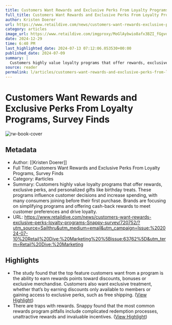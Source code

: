 ```yaml
---
title: Customers Want Rewards and Exclusive Perks From Loyalty Programs, Survey Finds
full_title: Customers Want Rewards and Exclusive Perks From Loyalty Programs, Survey Finds
author: Kristen Doerer
url: https://www.retaildive.com/news/customers-want-rewards-exclusive-perks-loyalty-programs-Snappy-survey/720752/?utm_source=Sailthru&utm_medium=email&utm_campaign=Issue:%202024-07-10%20Retail%20Dive:%20Marketing%20%5Bissue:63762%5D&utm_term=Retail%20Dive:%20Marketing
category: articles
image_url: https://www.retaildive.com/imgproxy/MoGlAybwio8afx3BZI_fGgvdV0ODsoSfxwpykWdxfwI/g:nowe:0:283/c:4031:2277/rs:fit:770:435/bG9jYWw6Ly8vZGl2ZWltYWdlL0lNRy02OTc1LmpwZw==.webp
date: 2024-12-29
time: 6:40 PM
last_highlighted_date: 2024-07-13 07:12:06.053530+00:00
published_date: 2024-07-09
summary: |
  Customers highly value loyalty programs that offer rewards, exclusive perks, and personalized gifts like birthday treats. These programs influence customer decisions and increase spending, with many consumers joining before their first purchase. Brands are focusing on simplifying programs and offering cash-back rewards to meet customer preferences and drive loyalty.
source: reader
permalink: l/articles/customers-want-rewards-and-exclusive-perks-from-loyalty-programs-survey-finds
---
```

# Customers Want Rewards and Exclusive Perks From Loyalty Programs, Survey Finds

![rw-book-cover](https://www.retaildive.com/imgproxy/MoGlAybwio8afx3BZI_fGgvdV0ODsoSfxwpykWdxfwI/g:nowe:0:283/c:4031:2277/rs:fit:770:435/bG9jYWw6Ly8vZGl2ZWltYWdlL0lNRy02OTc1LmpwZw==.webp)

## Metadata
- Author: [[Kristen Doerer]]
- Full Title: Customers Want Rewards and Exclusive Perks From Loyalty Programs, Survey Finds
- Category: #articles
- Summary: Customers highly value loyalty programs that offer rewards, exclusive perks, and personalized gifts like birthday treats. These programs influence customer decisions and increase spending, with many consumers joining before their first purchase. Brands are focusing on simplifying programs and offering cash-back rewards to meet customer preferences and drive loyalty.
- URL: https://www.retaildive.com/news/customers-want-rewards-exclusive-perks-loyalty-programs-Snappy-survey/720752/?utm_source=Sailthru&utm_medium=email&utm_campaign=Issue:%202024-07-10%20Retail%20Dive:%20Marketing%20%5Bissue:63762%5D&utm_term=Retail%20Dive:%20Marketing

## Highlights
- The study found that the top feature customers want from a program is the ability to earn rewards points toward discounts, bonuses or exclusive merchandise. Customers also want exclusive treatment, whether that’s by earning discounts only available to members or gaining access to exclusive perks, such as free shipping. ([View Highlight](https://read.readwise.io/read/01j2newp2tvvt3q1yweveettq2))
- There are traps with rewards. Snappy found that the most common rewards program pitfalls include complicated redemption processes, unattractive rewards and invaluable incentives. ([View Highlight](https://read.readwise.io/read/01j2neyggkrs4nsddjpj49vcpk))



